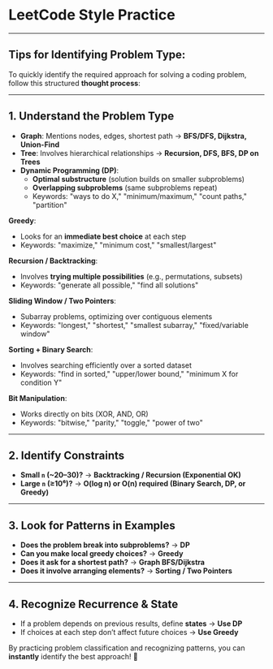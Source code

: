 
# LeetCode Style Practice
---

## Tips for Identifying Problem Type:  

To quickly identify the required approach for solving a coding problem, follow this structured **thought process**:  

---

## **1. Understand the Problem Type**
- **Graph**: Mentions nodes, edges, shortest path → **BFS/DFS, Dijkstra, Union-Find**  
- **Tree**: Involves hierarchical relationships → **Recursion, DFS, BFS, DP on Trees**  
- **Dynamic Programming (DP)**:  
  - **Optimal substructure** (solution builds on smaller subproblems)  
  - **Overlapping subproblems** (same subproblems repeat)  
  - Keywords: "ways to do X," "minimum/maximum," "count paths," "partition"  

**Greedy**:  
  - Looks for an **immediate best choice** at each step  
  - Keywords: "maximize," "minimum cost," "smallest/largest"  

**Recursion / Backtracking**:  
  - Involves **trying multiple possibilities** (e.g., permutations, subsets)  
  - Keywords: "generate all possible," "find all solutions"  

**Sliding Window / Two Pointers**:  
  - Subarray problems, optimizing over contiguous elements  
  - Keywords: "longest," "shortest," "smallest subarray," "fixed/variable window"  

**Sorting + Binary Search**:  
  - Involves searching efficiently over a sorted dataset  
  - Keywords: "find in sorted," "upper/lower bound," "minimum X for condition Y"  

**Bit Manipulation**:  
  - Works directly on bits (XOR, AND, OR)  
  - Keywords: "bitwise," "parity," "toggle," "power of two"  

---

## **2. Identify Constraints**
- **Small `n` (~20–30)?** → **Backtracking / Recursion (Exponential OK)**  
- **Large `n` (≥10⁶)?** → **O(log n) or O(n) required (Binary Search, DP, or Greedy)**  

---

## **3. Look for Patterns in Examples**
- **Does the problem break into subproblems?** → **DP**  
- **Can you make local greedy choices?** → **Greedy**  
- **Does it ask for a shortest path?** → **Graph BFS/Dijkstra**  
- **Does it involve arranging elements?** → **Sorting / Two Pointers**  

---

## **4. Recognize Recurrence & State**
- If a problem depends on previous results, define **states** → **Use DP**  
- If choices at each step don’t affect future choices → **Use Greedy**  

By practicing problem classification and recognizing patterns, you can **instantly** identify the best approach! 🚀



